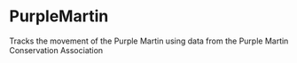 # PurpleMartin
Tracks the movement of the Purple Martin using data from the Purple Martin Conservation Association
